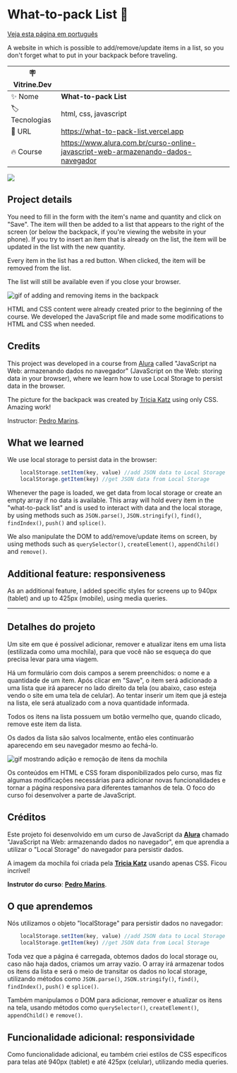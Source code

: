 # What-to-pack List 🎒

[Veja esta página em português](#detalhes-do-projeto)

A website in which is possible to add/remove/update items in a list, so you don't forget what to put in your backpack before traveling.

| :placard: Vitrine.Dev |     |
| -------------  | --- |
| :sparkles: Nome        | **What-to-pack List**
| :label: Tecnologias | html, css, javascript
| :rocket: URL         | https://what-to-pack-list.vercel.app
| :fire: Course     | https://www.alura.com.br/curso-online-javascript-web-armazenando-dados-navegador

![](https://user-images.githubusercontent.com/19349339/206853655-3d36f09b-61fe-4c6e-8b34-8792fdf6448d.png)

## Project details

You need to fill in the form with the item's name and quantity and click on "Save". The item will then be added to a list that appears to the right of the screen (or below the backpack, if you're viewing the website in your phone). If you try to insert an item that is already on the list, the item will be updated in the list with the new quantity. 

Every item in the list has a red button. When clicked, the item will be removed from the list.

The list will still be available even if you close your browser.

![gif of adding and removing items in the backpack](https://user-images.githubusercontent.com/19349339/206853444-d19991d0-3207-49dc-a596-7658db7d6c64.gif)

HTML and CSS content were already created prior to the beginning of the course. We developed the JavaScript file and made some modifications to HTML and CSS when needed.

## Credits

This project was developed in a course from [Alura](https://www.alura.com.br) called "JavaScript na Web: armazenando dados no navegador" (JavaScript on the Web: storing data in your browser), where we learn how to use Local Storage to persist data in the browser.

The picture for the backpack was created by [Tricia Katz](https://codepen.io/triciaakatz/details/LbWVPj) using only CSS. Amazing work! 

Instructor: [Pedro Marins](https://github.com/pedromarins).

## What we learned
We use local storage to persist data in the browser:

```javascript
    localStorage.setItem(key, value) //add JSON data to Local Storage
    localStorage.getItem(key) //get JSON data from Local Storage
``` 
Whenever the page is loaded, we get data from local storage or create an empty array if no data is available. This array will hold every item in the "what-to-pack list" and is used to interact with data and the local storage, by using methods such as `JSON.parse()`, `JSON.stringify()`, `find()`, `findIndex()`, `push()` and `splice()`.

We also manipulate the DOM to add/remove/update items on screen, by using methods such as `querySelector()`, `createElement()`, `appendChild()` and `remove()`.

## Additional feature: responsiveness
As an additional feature, I added specific styles for screens up to 940px (tablet) and up to 425px (mobile), using media queries.

---

## Detalhes do projeto

Um site em que é possível adicionar, remover e atualizar itens em uma lista (estilizada como uma mochila), para que você não se esqueça do que precisa levar para uma viagem.

Há um formulário com dois campos a serem preenchidos: o nome e a quantidade de um item. Após clicar em "Save", o item será adicionado a uma lista que irá aparecer no lado direito da tela (ou abaixo, caso esteja vendo o site em uma tela de celular). Ao tentar inserir um item que já esteja na lista, ele será atualizado com a nova quantidade informada.

Todos os itens na lista possuem um botão vermelho que, quando clicado, remove este item da lista.

Os dados da lista são salvos localmente, então eles continuarão aparecendo em seu navegador mesmo ao fechá-lo.

![gif mostrando adição e remoção de itens da mochila](https://user-images.githubusercontent.com/19349339/206853444-d19991d0-3207-49dc-a596-7658db7d6c64.gif)

Os conteúdos em HTML e CSS foram disponibilizados pelo curso, mas fiz algumas modificações necessárias para adicionar novas funcionalidades e tornar a página responsiva para diferentes tamanhos de tela. O foco do curso foi desenvolver a parte de JavaScript.

## Créditos

Este projeto foi desenvolvido em um curso de JavaScript da  [**Alura**](https://www.alura.com.br) chamado "JavaScript na Web: armazenando dados no navegador", em que aprendia a utilizar o "Local Storage" do navegador para persistir dados.

A imagem da mochila foi criada pela [**Tricia Katz**](https://codepen.io/triciaakatz/details/LbWVPj) usando apenas CSS. Ficou incrível!

**Instrutor do curso**: [**Pedro Marins**](https://github.com/pedromarins).

## O que aprendemos

Nós utilizamos o objeto "localStorage" para persistir dados no navegador: 

```javascript
    localStorage.setItem(key, value) //add JSON data to Local Storage
    localStorage.getItem(key) //get JSON data from Local Storage
``` 

Toda vez que a página é carregada, obtemos dados do local storage ou, caso não haja dados, criamos um array vazio. O array irá armazenar todos os itens da lista e será o meio de transitar os dados no local storage, utilizando métodos como `JSON.parse()`, `JSON.stringify()`, `find()`, `findIndex()`, `push()` e `splice()`.

Também manipulamos o DOM para adicionar, remover e atualizar os itens na tela, usando métodos como `querySelector()`, `createElement()`, `appendChild()` e `remove()`.

## Funcionalidade adicional: responsividade

Como funcionalidade adicional, eu também criei estilos de CSS específicos para telas até 940px (tablet) e até 425px (celular), utilizando media queries. 